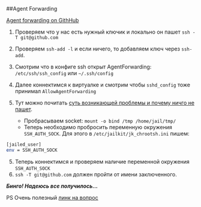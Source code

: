 ##Agent Forwarding

[Agent forwarding on GithHub](https://help.github.com/articles/using-ssh-agent-forwarding)

1. Проверяем что у нас есть нужный ключик и локально он пашет `ssh -T git@github.com`
2. Проверяем `ssh-add -l` и если ничего, то добавляем ключ через `ssh-add`.
3. Смотрим что в конфиге ssh открыт AgentForwarding: `/etc/ssh/ssh_config` или `~/.ssh/config`
4. Далее коннектимся к виртуалке и смотрим чтобы `sshd_config` тоже принимал `AllowAgentForwarding`

5. Тут можно почитать [суть возникающей проблемы и почему ничго не пашет](http://lists.gnu.org/archive/html/jailkit-users/2007-08/msg00018.html).
    * Пробрасываем socket: `mount -o bind /tmp /home/jail/tmp/`
    * Теперь необходимо пробросить переменную окружения `SSH_AUTH_SOCK`. Для этого в `/etc/jailkit/jk_chrootsh.ini` пишем:

```sh
[jailed_user]
env = SSH_AUTH_SOCK
```

5. Теперь коннектимся и проверяем наличие переменной окружения `SSH_AUTH_SOCK`
6. `ssh -T git@github.com` должен пройти от имени заключенного.

 ***Бинго! Надеюсь все получилось...***

 PS Очень полезный [линк на вопрос](http://toster.ru/q/69798)
